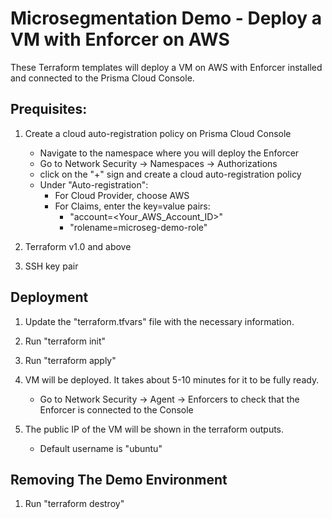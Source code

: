 # Microsegmentation Demo - Deploy a VM with Enforcer on AWS

These Terraform templates will deploy a VM on AWS with Enforcer installed and connected to the Prisma Cloud Console.



## Prequisites:
1. Create a cloud auto-registration policy on Prisma Cloud Console
    - Navigate to the namespace where you will deploy the Enforcer
    - Go to Network Security -> Namespaces -> Authorizations
    - click on the "+" sign and create a cloud auto-registration policy
    - Under "Auto-registration":
        - For Cloud Provider, choose AWS
        - For Claims, enter the key=value pairs:
            - "account=<Your_AWS_Account_ID>"
            - "rolename=microseg-demo-role"

2. Terraform v1.0 and above

3. SSH key pair



## Deployment
1. Update the "terraform.tfvars" file with the necessary information.

2. Run "terraform init"

3. Run "terraform apply"

4. VM will be deployed. It takes about 5-10 minutes for it to be fully ready.
    - Go to Network Security -> Agent -> Enforcers to check that the Enforcer is connected to the Console

5. The public IP of the VM will be shown in the terraform outputs.
    - Default username is "ubuntu"



## Removing The Demo Environment

1. Run "terraform destroy"
